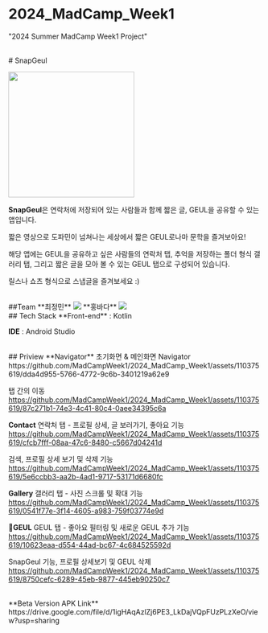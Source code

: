 # 2024_MadCamp_Week1
"2024 Summer MadCamp Week1 Project"

<br/>
# SnapGeul

<img src="https://github.com/MadCampWeek1/2024_MadCamp_Week1/assets/110375619/577f65e1-dc1b-4ee6-a77b-a548f0485c7f" width="250"></img>

**SnapGeul**은 연락처에 저장되어 있는 사람들과 함께 짧은 글, GEUL을 공유할 수 있는 앱입니다.

짧은 영상으로 도파민이 넘쳐나는 세상에서 짧은 GEUL로나마 문학을 즐겨보아요!

해당 앱에는 GEUL을 공유하고 싶은 사람들의 연락처 탭, 추억을 저장하는 폴더 형식 갤러리 탭, 그리고 짧은 글을 모아 볼 수 있는 GEUL 탭으로 구성되어 있습니다.

릴스나 쇼츠 형식으로 스냅글을 즐겨보세요 :)

<br/>
##Team
**최정민** <a href="https://github.com/madcampnewbie"><img src="https://img.shields.io/badge/GitHub-181717?style=flat-square&logo=github&logoColor=white"></a>
**홍바다** <a href="https://github.com/BadaHong"><img src="https://img.shields.io/badge/GitHub-181717?style=flat-square&logo=github&logoColor=white"></a>

<br/>
## Tech Stack
**Front-end** : Kotlin

**IDE** : Android Studio

<br/>
## Priview
**Navigator**
초기화면 & 메인화면 Navigator
https://github.com/MadCampWeek1/2024_MadCamp_Week1/assets/110375619/dda4d955-5766-4772-9c6b-3401219a62e9

탭 간의 이동
https://github.com/MadCampWeek1/2024_MadCamp_Week1/assets/110375619/87c271b1-74e3-4c41-80c4-0aee34395c6a

**Contact**
연락처 탭 - 프로필 상세, 글 보러가기, 좋아요 기능
https://github.com/MadCampWeek1/2024_MadCamp_Week1/assets/110375619/cfcb7fff-08aa-47c6-8480-c5667d04241d

검색, 프로필 상세 보기 및 삭제 기능
https://github.com/MadCampWeek1/2024_MadCamp_Week1/assets/110375619/5e6ccbb3-aa2b-4ad1-9717-53171d6680fc

**Gallery**
갤러리 탭 - 사진 스크롤 및 확대 기능
https://github.com/MadCampWeek1/2024_MadCamp_Week1/assets/110375619/0541f77e-3f14-4605-a983-759f03774e9d

**GEUL**
GEUL 탭 - 좋아요 필터링 및 새로운 GEUL 추가 기능
https://github.com/MadCampWeek1/2024_MadCamp_Week1/assets/110375619/10623eaa-d554-44ad-bc67-4c684525592d

SnapGeul 기능, 프로필 상세보기 및 GEUL 삭제
https://github.com/MadCampWeek1/2024_MadCamp_Week1/assets/110375619/8750cefc-6289-45eb-9877-445eb90250c7


<br/>
**Beta Version APK Link**
https://drive.google.com/file/d/1igHAqAzlZj6PE3_LkDajVQpFUzPLzXeO/view?usp=sharing
